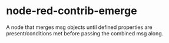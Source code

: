 # node-red-contrib-emerge
A node that merges msg objects until defined properties are present/conditions met before passing the combined msg along.

